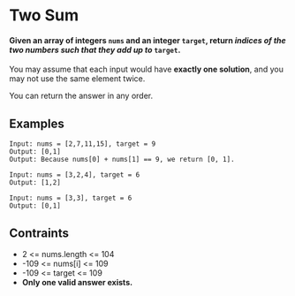 # Two Sum
#### Given an array of integers ```nums``` and an integer ```target```, return *indices of the two numbers such that they add up to* ```target```.

You may assume that each input would have **exactly one solution**, and you may not use the same element twice.

You can return the answer in any order.

## Examples
```
Input: nums = [2,7,11,15], target = 9
Output: [0,1]
Output: Because nums[0] + nums[1] == 9, we return [0, 1].
```
```
Input: nums = [3,2,4], target = 6
Output: [1,2]
```
```
Input: nums = [3,3], target = 6
Output: [0,1]
```
## Contraints
* 2 <= nums.length <= 104
* -109 <= nums[i] <= 109
* -109 <= target <= 109
* **Only one valid answer exists.**
